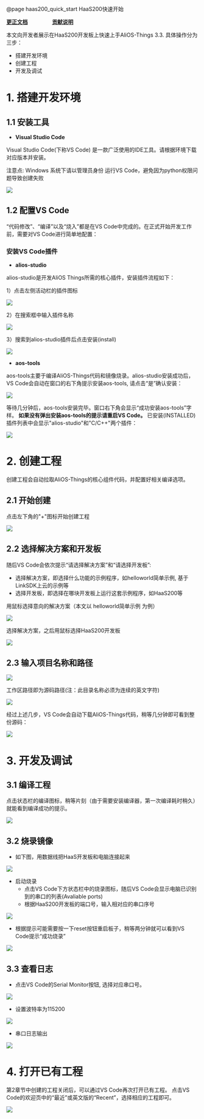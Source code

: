 @page haas200_quick_start HaaS200快速开始

**[更正文档](https://gitee.com/alios-things/documentation/edit/rel_3.3.0/quickstart/haas200_quick_start.md)** &emsp;&emsp;&emsp;&emsp; **[贡献说明](https://help.aliyun.com/document_detail/302301.html)**


本文向开发者展示在HaaS200开发板上快速上手AliOS-Things 3.3.
具体操作分为三步：

- 搭建开发环境
- 创建工程
- 开发及调试



# 1. 搭建开发环境
## 1.1 安装工具

- **Visual Studio Code**

Visual Studio Code(下称VS Code) 是一款广泛使用的IDE工具。请根据环境下载对应版本并安装。

注意点: Windows 系统下请以管理员身份 运行VS Code，避免因为python权限问题导致创建失败

<div align=left display=flex>
    <img src="https://img.alicdn.com/imgextra/i1/O1CN012VNoAn1UV7Y3T6t4o_!!6000000002522-2-tps-412-649.png" style="max-width:800px;" />
</div>

## 1.2 配置VS Code
“代码修改”、“编译”以及“烧入”都是在VS Code中完成的。在正式开始开发工作前，需要对VS Code进行简单地配置：
### 安装VS Code插件

- **alios-studio**

alios-studio是开发AliOS Things所需的核心插件，安装插件流程如下：

1）点击左侧活动栏的插件图标

<div align=left display=flex>
    <img src="https://img.alicdn.com/imgextra/i1/O1CN01f8ThZj1ZxaExr3UuC_!!6000000003261-2-tps-1088-526.png" style="max-width:800px;" />
</div>

2）在搜索框中输入插件名称

<div align=left display=flex>
    <img src="https://img.alicdn.com/imgextra/i4/O1CN01yNiCUt1w6DFUMcN3r_!!6000000006258-2-tps-1078-491.png" style="max-width:800px;" />
</div>

3）搜索到alios-studio插件后点击安装(install)

<div align=left display=flex>
    <img src="https://img.alicdn.com/imgextra/i1/O1CN01scK59H1uwJ4APemk9_!!6000000006101-2-tps-1798-468.png" style="max-width:800px;" />
</div>

- **aos-tools**

aos-tools主要于编译AliOS-Things代码和镜像烧录。alios-studio安装成功后，VS Code会自动在窗口的右下角提示安装aos-tools, 请点击“是”确认安装：

<div align=left display=flex>
    <img src="https://img.alicdn.com/imgextra/i3/O1CN0123zx8A1oeY0wZdtTv_!!6000000005250-2-tps-784-321.png" style="max-width:800px;" />
</div>

等待几分钟后，aos-tools安装完毕。窗口右下角会显示“成功安装aos-tools”字样。
**如果没有弹出安装aos-tools的提示请重启VS Code。**
已安装(INSTALLED)插件列表中会显示"alios-studio"和"C/C++"两个插件：

<div align=left display=flex>
    <img src="https://img.alicdn.com/imgextra/i2/O1CN01uSbuTA1Utqw2mAEEZ_!!6000000002576-2-tps-1348-802.png" style="max-width:800px;" />
</div>

# 2. 创建工程
创建工程会自动拉取AliOS-Things的核心组件代码，并配置好相关编译选项。
## 2.1 开始创建
点击左下角的"+"图标开始创建工程

<div align=left display=flex>
    <img src="https://img.alicdn.com/imgextra/i2/O1CN01xmJW0b25z1BVejS40_!!6000000007596-2-tps-796-275.png" style="max-width:800px;" />
</div>

## 2.2 选择解决方案和开发板
随后VS Code会依次提示“请选择解决方案”和“请选择开发板”:

- 选择解决方案，即选择什么功能的示例程序，如helloworld简单示例, 基于LinkSDK上云的示例等
- 选择开发板，即选择在哪块开发板上运行这套示例程序，如HaaS200等



用鼠标选择意向的解决方案（本文以 helloworld简单示例 为例）

<div align=left display=flex>
    <img src="https://img.alicdn.com/imgextra/i4/O1CN01fi3ZAw1s490cJvS39_!!6000000005712-2-tps-892-461.png" style="max-width:800px;" />
</div>

选择解决方案，之后用鼠标选择HaaS200开发板

<div align=left display=flex>
    <img src="https://img.alicdn.com/imgextra/i1/O1CN01XD9p9D1vxy8E5zgDW_!!6000000006240-2-tps-854-211.png" style="max-width:800px;" />
</div>

## 2.3 输入项目名称和路径

<div align=left display=flex>
    <img src="https://img.alicdn.com/imgextra/i2/O1CN01OX7UFD1I73MBV9SlG_!!6000000000845-2-tps-831-121.png" style="max-width:800px;" />
</div>

工作区路径即为源码路径(注：此目录名称必须为连续的英文字符)

<div align=left display=flex>
    <img src="https://img.alicdn.com/imgextra/i4/O1CN01VExhJv1oHBpQwSjZe_!!6000000005199-2-tps-791-136.png" style="max-width:800px;" />
</div>

经过上述几步，VS Code会自动下载AliOS-Things代码，稍等几分钟即可看到整份源码：

<div align=left display=flex>
    <img src="https://img.alicdn.com/imgextra/i1/O1CN01w1MUey1dTaleqlgDB_!!6000000003737-2-tps-686-420.png" style="max-width:800px;" />
</div>

# 3. 开发及调试
## 3.1 编译工程
点击状态栏的编译图标，稍等片刻（由于需要安装编译器，第一次编译耗时稍久）就能看到编译成功的提示。

<div align=left display=flex>
    <img src="https://img.alicdn.com/imgextra/i4/O1CN01LvIdsB1qFvyRKPrFu_!!6000000005467-2-tps-1305-488.png" style="max-width:800px;" />
</div>

## 3.2 烧录镜像

- 如下图，用数据线把HaaS开发板和电脑连接起来

<div align=left display=flex>
    <img src="https://img.alicdn.com/imgextra/i1/O1CN01k0CS0o1HnMKMF5mOi_!!6000000000802-0-tps-4000-3000.jpg" style="max-width:800px;" />
</div>

- 启动烧录
   - 点击VS Code下方状态栏中的烧录图标，随后VS Code会显示电脑已识别到的串口的列表(Avaliable ports)
   - 根据HaaS200开发板的端口号，输入相对应的串口序号

<div align=left display=flex>
    <img src="https://img.alicdn.com/imgextra/i2/O1CN01bjnQaE25GamSdnqeH_!!6000000007499-2-tps-2496-686.png" style="max-width:800px;" />
</div>


- 根据提示可能需要按一下reset按钮重启板子，稍等两分钟就可以看到VS Code提示“成功烧录”
<div align=left display=flex>
    <img src="https://img.alicdn.com/imgextra/i2/O1CN01t2iiU61noKsO3gbLp_!!6000000005136-2-tps-2454-1014.png" style="max-width:800px;" />
</div>


## 3.3 查看日志

- 点击VS Code的Serial Monitor按钮, 选择对应串口号。

<div align=left display=flex>
    <img src="https://img.alicdn.com/imgextra/i3/O1CN01bkrQzH1f2gkKslCac_!!6000000003949-2-tps-2880-1800.png" style="max-width:800px;" />
</div>

- 设置波特率为115200

<div align=left display=flex>
    <img src="https://img.alicdn.com/imgextra/i3/O1CN01sAVUWj1mmfp5SR5b2_!!6000000004997-2-tps-1420-386.png" style="max-width:800px;" />
</div>

- 串口日志输出

<div align=left display=flex>
    <img src="https://img.alicdn.com/imgextra/i2/O1CN01KtkRQo1fzJRYz2VVc_!!6000000004077-2-tps-2454-1014.png" style="max-width:800px;" />
</div>

# 4. 打开已有工程

第2章节中创建的工程关闭后，可以通过VS Code再次打开已有工程。
点击VS Code的欢迎页中的“最近”或英文版的“Recent”，选择相应的工程即可。
<div align=left display=flex>
    <img src="https://img.alicdn.com/imgextra/i2/O1CN01ml6cGW1RR3BO9xYMa_!!6000000002107-2-tps-1454-1070.png" style="max-width:800px;" />
</div>

